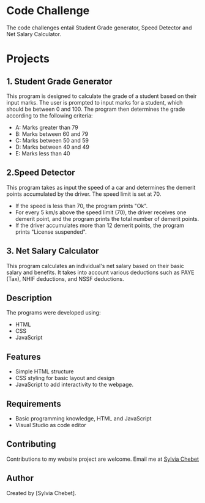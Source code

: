 # Code Challenge
The code challenges entail Student Grade generator, Speed Detector and Net Salary Calculator.
# Projects
## 1. Student Grade Generator
This program is designed to calculate the grade of a student based on their input marks. The user is prompted to input marks for a student, which should be between 0 and 100. The program then determines the grade according to the following criteria:

- A: Marks greater than 79
- B: Marks between 60 and 79 
- C: Marks between 50 and 59 
- D: Marks between 40 and 49
- E: Marks less than 40
## 2.Speed Detector
This program takes as input the speed of a car and determines the demerit points accumulated by the driver. The speed limit is set at 70.
- If the speed is less than 70, the program prints "Ok".
- For every 5 km/s above the speed limit (70), the driver receives one demerit point, and the   program prints the total number of demerit points.
- If the driver accumulates more than 12 demerit points, the program prints "License suspended".
## 3. Net Salary Calculator
This program calculates an individual's net salary based on their basic salary and benefits. It takes into account various deductions such as PAYE (Tax), NHIF deductions, and NSSF deductions.
## Description
 The programs were developed using:
- HTML
- CSS
- JavaScript
## Features
- Simple HTML structure
- CSS styling for basic layout and design
- JavaScript to add interactivity to the webpage.
## Requirements
- Basic programming knowledge, HTML and JavaScript
- Visual Studio as code editor
## Contributing
Contributions to my website project are welcome. Email me at [Sylvia Chebet](sylviachebet03@gmail.com)
## Author
Created by [Sylvia Chebet].